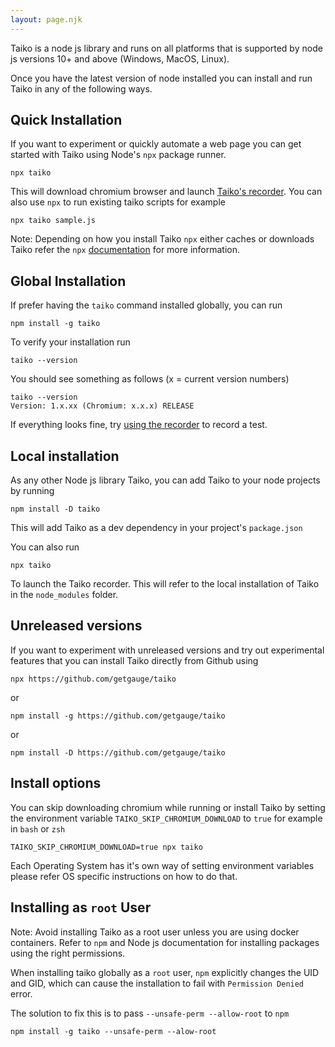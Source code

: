 ```yaml
---
layout: page.njk
---
```


Taiko is a node js library and runs on all platforms that is
supported by node js versions 10+ and above (Windows, MacOS, Linux). 

Once you have the latest version of node installed you can install
and run Taiko in any of the following ways.

## Quick Installation

If you want to experiment or quickly automate a web page you 
can get started with Taiko using Node's `npx` package runner. 

```
npx taiko
```

This will download chromium browser and launch [Taiko's recorder](/using_the_recorder). You can also use `npx` to run existing taiko 
scripts for example

```
npx taiko sample.js
```

Note: Depending on how you install Taiko `npx` either caches or downloads Taiko
refer the `npx` [documentation](https://blog.npmjs.org/post/162869356040/introducing-npx-an-npm-package-runner)
for more information.

## Global Installation

If prefer having the `taiko` command installed globally, you can run

```
npm install -g taiko
```

To verify your installation run

```
taiko --version
```

You should see something as follows (x = current version numbers)

```
taiko --version
Version: 1.x.xx (Chromium: x.x.x) RELEASE
```

If everything looks fine, try [using the recorder](using_the_recorder) to record a test.

## Local installation

As any other Node js library Taiko, you can add Taiko to your node projects 
by running

```
npm install -D taiko
```

This will add Taiko as a dev dependency in your project's `package.json`

You can also run 

```
npx taiko
```

To launch the Taiko recorder. This will refer to the local installation
of Taiko in the `node_modules` folder.

## Unreleased versions

If you want to experiment with unreleased versions and try out
experimental features that you can install Taiko directly from Github 
using 

```
npx https://github.com/getgauge/taiko
```

or

```
npm install -g https://github.com/getgauge/taiko
```

or 

```
npm install -D https://github.com/getgauge/taiko
```

## Install options

You can skip downloading chromium while running or install Taiko
by setting the environment variable `TAIKO_SKIP_CHROMIUM_DOWNLOAD`
to `true` for example in `bash` or `zsh`

```
TAIKO_SKIP_CHROMIUM_DOWNLOAD=true npx taiko
```

Each Operating System has it's own way of setting environment variables
please refer OS specific instructions on how to do that.

## Installing as `root` User

Note: Avoid installing Taiko as a root user unless you are using 
docker containers. Refer to `npm` and Node js documentation for 
installing packages using the right permissions.

When installing taiko globally as a `root` user, `npm` explicitly changes the UID and GID,
which can cause the installation to fail with `Permission Denied` error.

The solution to fix this is to pass `--unsafe-perm --allow-root` to `npm`

```
npm install -g taiko --unsafe-perm --alow-root
```
